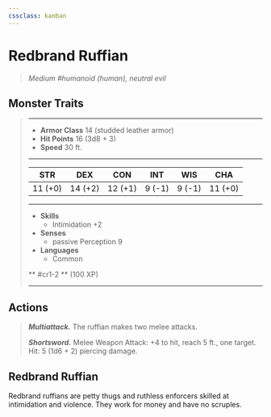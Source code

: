 ```yaml
---
cssclass: kanban
---
```


# Redbrand Ruffian
>*Medium #humanoid (human), neutral evil*
## Monster Traits
>___
>- **Armor Class** 14 (studded leather armor)
>- **Hit Points** 16 (3d8 + 3)
>- **Speed** 30 ft.
>___
>|STR|DEX|CON|INT|WIS|CHA|
>|:---:|:---:|:---:|:---:|:---:|:---:|
>|11 (+0)|14 (+2)|12 (+1)|9 (-1)|9 (-1)|11 (+0)|
>___
>- **Skills**
>	 - Intimidation +2
>- **Senses**
>	 - passive Perception 9
>- **Languages**
>	 - Common
>
> ** #cr1-2 ** (100 XP)
>___
## Actions
>***Multiattack.*** The ruffian makes two melee attacks.  
>
>***Shortsword.*** Melee Weapon Attack: +4 to hit, reach 5 ft., one target. Hit: 5 (1d6 + 2) piercing damage.
## Redbrand Ruffian
Redbrand ruffians are petty thugs and ruthless enforcers skilled at intimidation and violence. They work for money and have no scruples.